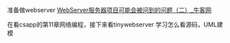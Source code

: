 准备做webserver
[WebServer服务器项目可能会被问到的问题（二）_牛客网](https://www.nowcoder.com/discuss/353159596380463104)

在看csapp的第11章网络编程，接下来看tinywebserver
学习怎么看源码，UML建模
